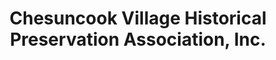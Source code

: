 ---
layout: repo
title: "Chesuncook Village Historical Preservation Association, Inc."
id: 2598
permalink: repos/2598/
---